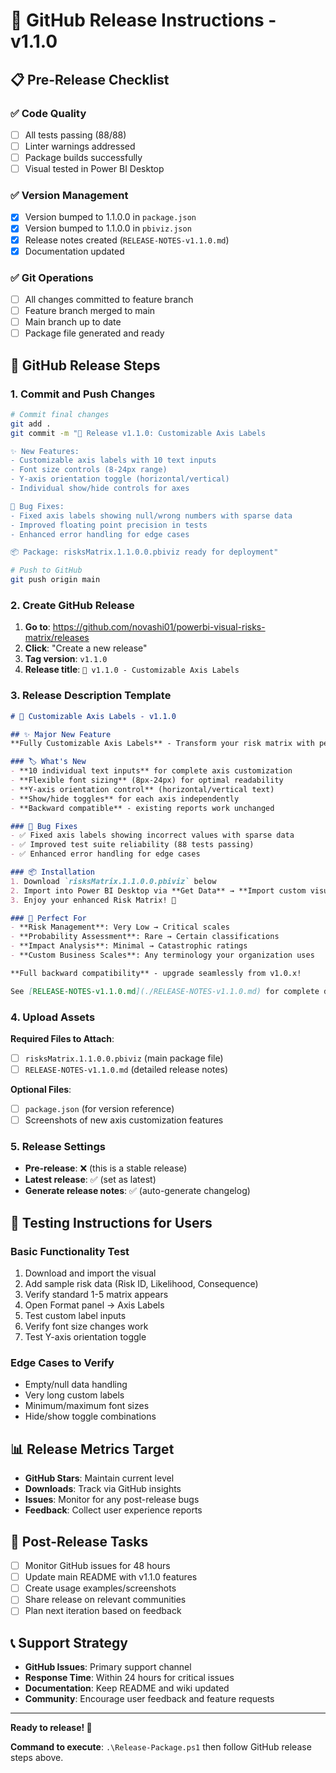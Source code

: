# 🚀 GitHub Release Instructions - v1.1.0

## 📋 Pre-Release Checklist

### ✅ **Code Quality**
- [ ] All tests passing (88/88)
- [ ] Linter warnings addressed  
- [ ] Package builds successfully
- [ ] Visual tested in Power BI Desktop

### ✅ **Version Management**
- [x] Version bumped to 1.1.0.0 in `package.json`
- [x] Version bumped to 1.1.0.0 in `pbiviz.json`  
- [x] Release notes created (`RELEASE-NOTES-v1.1.0.md`)
- [x] Documentation updated

### ✅ **Git Operations**
- [ ] All changes committed to feature branch
- [ ] Feature branch merged to main
- [ ] Main branch up to date
- [ ] Package file generated and ready

## 🎯 **GitHub Release Steps**

### **1. Commit and Push Changes**
```bash
# Commit final changes
git add .
git commit -m "🚀 Release v1.1.0: Customizable Axis Labels

✨ New Features:
- Customizable axis labels with 10 text inputs
- Font size controls (8-24px range)  
- Y-axis orientation toggle (horizontal/vertical)
- Individual show/hide controls for axes

🐛 Bug Fixes:
- Fixed axis labels showing null/wrong numbers with sparse data
- Improved floating point precision in tests
- Enhanced error handling for edge cases

📦 Package: risksMatrix.1.1.0.0.pbiviz ready for deployment"

# Push to GitHub
git push origin main
```

### **2. Create GitHub Release**
1. **Go to**: https://github.com/novashi01/powerbi-visual-risks-matrix/releases
2. **Click**: "Create a new release"
3. **Tag version**: `v1.1.0`
4. **Release title**: `🎨 v1.1.0 - Customizable Axis Labels`

### **3. Release Description Template**
```markdown
# 🎨 Customizable Axis Labels - v1.1.0

## ✨ Major New Feature
**Fully Customizable Axis Labels** - Transform your risk matrix with personalized axis labeling!

### 🏷️ What's New
- **10 individual text inputs** for complete axis customization
- **Flexible font sizing** (8px-24px) for optimal readability  
- **Y-axis orientation control** (horizontal/vertical text)
- **Show/hide toggles** for each axis independently
- **Backward compatible** - existing reports work unchanged

### 🐛 Bug Fixes  
- ✅ Fixed axis labels showing incorrect values with sparse data
- ✅ Improved test suite reliability (88 tests passing)
- ✅ Enhanced error handling for edge cases

### 📦 Installation
1. Download `risksMatrix.1.1.0.0.pbiviz` below
2. Import into Power BI Desktop via **Get Data** → **Import custom visual**
3. Enjoy your enhanced Risk Matrix! 🎉

### 🎯 Perfect For
- **Risk Management**: Very Low → Critical scales
- **Probability Assessment**: Rare → Certain classifications  
- **Impact Analysis**: Minimal → Catastrophic ratings
- **Custom Business Scales**: Any terminology your organization uses

**Full backward compatibility** - upgrade seamlessly from v1.0.x!

See [RELEASE-NOTES-v1.1.0.md](./RELEASE-NOTES-v1.1.0.md) for complete details.
```

### **4. Upload Assets**
**Required Files to Attach**:
- [ ] `risksMatrix.1.1.0.0.pbiviz` (main package file)
- [ ] `RELEASE-NOTES-v1.1.0.md` (detailed release notes)

**Optional Files**:
- [ ] `package.json` (for version reference)
- [ ] Screenshots of new axis customization features

### **5. Release Settings**
- **Pre-release**: ❌ (this is a stable release)
- **Latest release**: ✅ (set as latest)
- **Generate release notes**: ✅ (auto-generate changelog)

## 🧪 **Testing Instructions for Users**

### **Basic Functionality Test**
1. Download and import the visual
2. Add sample risk data (Risk ID, Likelihood, Consequence)
3. Verify standard 1-5 matrix appears
4. Open Format panel → Axis Labels
5. Test custom label inputs
6. Verify font size changes work
7. Test Y-axis orientation toggle

### **Edge Cases to Verify**
- Empty/null data handling
- Very long custom labels  
- Minimum/maximum font sizes
- Hide/show toggle combinations

## 📊 **Release Metrics Target**
- **GitHub Stars**: Maintain current level
- **Downloads**: Track via GitHub insights
- **Issues**: Monitor for any post-release bugs
- **Feedback**: Collect user experience reports

## 🔄 **Post-Release Tasks**
- [ ] Monitor GitHub issues for 48 hours
- [ ] Update main README with v1.1.0 features
- [ ] Create usage examples/screenshots
- [ ] Share release on relevant communities
- [ ] Plan next iteration based on feedback

## 📞 **Support Strategy**
- **GitHub Issues**: Primary support channel
- **Response Time**: Within 24 hours for critical issues
- **Documentation**: Keep README and wiki updated
- **Community**: Encourage user feedback and feature requests

---

**Ready to release! 🚀**

**Command to execute**: `.\Release-Package.ps1` then follow GitHub release steps above.